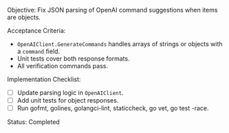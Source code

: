 Objective: Fix JSON parsing of OpenAI command suggestions when items are objects.

Acceptance Criteria:
- `OpenAIClient.GenerateCommands` handles arrays of strings or objects with a `command` field.
- Unit tests cover both response formats.
- All verification commands pass.

Implementation Checklist:
- [ ] Update parsing logic in `OpenAIClient`.
- [ ] Add unit tests for object responses.
- [ ] Run gofmt, golines, golangci-lint, staticcheck, go vet, go test -race.

Status: Completed
